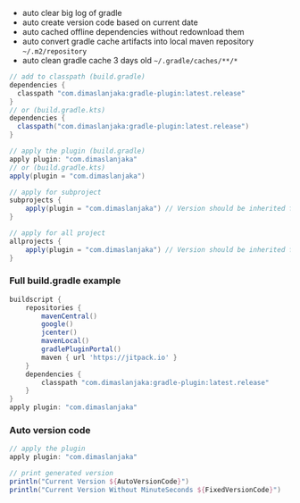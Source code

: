 <!--- [![No Maintenance Intended](unmaintained.svg)](unmaintained.svg) --->

- auto clear big log of gradle
- auto create version code based on current date
- auto cached offline dependencies without redownload them
- auto convert gradle cache artifacts into local maven repository `~/.m2/repository`
- auto clean gradle cache 3 days old `~/.gradle/caches/**/*`

```groovy
// add to classpath (build.gradle)
dependencies {
  classpath "com.dimaslanjaka:gradle-plugin:latest.release"
}
// or (build.gradle.kts)
dependencies {
  classpath("com.dimaslanjaka:gradle-plugin:latest.release")
}

// apply the plugin (build.gradle)
apply plugin: "com.dimaslanjaka"
// or (build.gradle.kts)
apply(plugin = "com.dimaslanjaka")

// apply for subproject
subprojects {
    apply(plugin = "com.dimaslanjaka") // Version should be inherited from parent
}

// apply for all project
allprojects {
    apply(plugin = "com.dimaslanjaka") // Version should be inherited from parent
}
```
### Full build.gradle example
```groovy
buildscript {
    repositories {
        mavenCentral()
        google()
        jcenter()
        mavenLocal()
        gradlePluginPortal()
        maven { url 'https://jitpack.io' }
    }
    dependencies {
        classpath "com.dimaslanjaka:gradle-plugin:latest.release"
    }
}
apply plugin: "com.dimaslanjaka"
```

### Auto version code
```groovy
// apply the plugin
apply plugin: "com.dimaslanjaka"

// print generated version
println("Current Version ${AutoVersionCode}") 
println("Current Version Without MinuteSeconds ${FixedVersionCode}")
```
